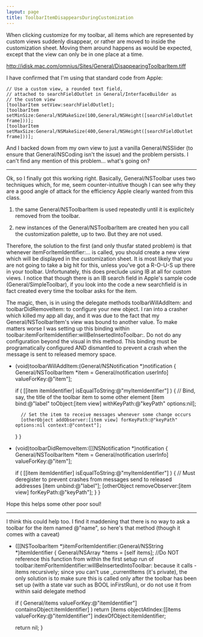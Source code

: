 ```yaml
---
layout: page
title: ToolbarItemDisappearsDuringCustomization
---
```


When clicking customize for my toolbar, all items which are represented by custom views suddenly disappear, or rather are moved to inside the customization sheet.  Moving them around happens as would be expected, except that the view can only be in one place at a time.  

http://idisk.mac.com/omnius/Sites/General/DisappearingToolbarItem.tiff

I have confirmed that I'm using that standard code from Apple:

    
    // Use a custom view, a rounded text field,
    // attached to searchFieldOutlet in General/InterfaceBuilder as
    // the custom view 
    [toolbarItem setView:searchFieldOutlet];
    [toolbarItem setMinSize:General/NSMakeSize(100,General/NSHeight([searchFieldOutlet frame]))];
    [toolbarItem setMaxSize:General/NSMakeSize(400,General/NSHeight([searchFieldOutlet frame]))];


And I backed down from my own view to just a vanilla General/NSSlider (to ensure that General/NSCoding isn't the issue) and the problem persists.  I can't find any mention of this problem... what's going on?

----
Ok, so I finally got this working right.  Basically, General/NSToolbar uses two techniques which, for me, seem counter-intuitive though I can see why they are a good angle of attack for the efficiency Apple clearly wanted from this class.

1) the same General/NSToolbarItem is used repeatedly until it is explicitely removed from the toolbar.

2) new instances of the General/NSToolbarItem are created hen you call the customization palette, up to two.  But they are not used.

Therefore, the solution to the first (and only thusfar stated problem) is that whenever itemForItemIdentifier:... is called, you should create a new view which will be displayed in the customization sheet.  It is most likely that you are not going to take a big hit for this, unless you've got a R-O-U-S up there in your toolbar.  Unfortunately, this does preclude using IB at all for custom views.  I notice that though there is an IB search field in Apple's sample code (General/SimpleToolbar), if you look into the code a new searchfield is in fact created every time the toolbar asks for the item.  

The magic, then, is in using the delegate methods toolbarWillAddItem: and toolbarDidRemoveItem: to configure your new object.  I ran into a crasher which killed my app all day, and it was due to the fact that my General/NSToolbarItem's view was bound to another value.  To make matters worse I was setting up this binding within toolbar:itemForItemIdentifier:willBeInsertedIntoToolbar:.    Do not do any configuration beyond the visual in this method.  This binding must be programatically configured AND dismantled to prevent a crash when the message is sent to released memory space.

    
- (void)toolbarWillAddItem:(General/NSNotification *)notification
{
	General/NSToolbarItem *item = General/notification userInfo] valueForKey:@"item"];
	
	if ( [[item itemIdentifier] isEqualToString:@"myItemIdentifier"] ) {
		// Bind, say, the title of the toolbar item to some other element
		[item bind:@"label" toObject:[item view] withKeyPath:@"keyPath" options:nil];
		
		// Set the item to receive messages whenever some change occurs
		[otherObject addObserver:[item view] forKeyPath:@"keyPath" options:nil context:@"context"];
	}
}

- (void)toolbarDidRemoveItem:([[NSNotification *)notification
{
	General/NSToolbarItem *item = General/notification userInfo] valueForKey:@"item"];
	
	if ( [[item itemIdentifier] isEqualToString:@"myItemIdentifier"] ) {
		// Must deregister to prevent crashes from messages send to released addresses
		[item unbind:@"label"];
		[otherObject removeObserver:[item view] forKeyPath:@"keyPath"];
	}
}


Hope this helps some other poor soul!

----
I think this could help too.  I find it maddening that there is no way to ask a toolbar for the item named @"name", so here's that method (though it comes with a caveat)

    
- ([[NSToolbarItem *)itemForItemIdentifier:(General/NSString *)itemIdentifier
{
	General/NSArray *items = [self items]; //Do NOT reference this function from within the first setup run of toolbar:itemForItemIdentifier:willBeInsertedIntoToolbar: because it calls -items recursively; since you can't use _currentItems (it's private), the only solution is to make sure this is called only after the toolbar has been set up (with a state var such as BOOL inFirstRun), or do not use it from within said delegate method
	
	if ( General/items valueForKey:@"itemIdentifier"] containsObject:itemIdentifier] )
		return [items objectAtIndex:[[items valueForKey:@"itemIdentifier"] indexOfObject:itemIdentifier;

	return nil;
}

